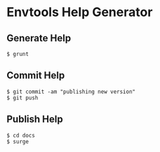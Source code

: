 # Envtools Help Generator

## Generate Help
```
$ grunt
```

## Commit Help
```
$ git commit -am "publishing new version"
$ git push
```

## Publish Help
```
$ cd docs
$ surge
```
